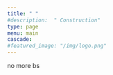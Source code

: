 ```yaml
---
title: " "
#description:  " Construction"
type: page
menu: main
cascade:
#featured_image: "/img/logo.png"
---
```

  no more bs
